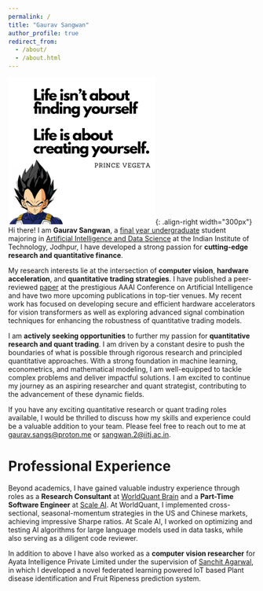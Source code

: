 ```yaml
---
permalink: /
title: "Gaurav Sangwan"
author_profile: true
redirect_from: 
  - /about/
  - /about.html
---
```


![ART](/images/about.png){: .align-right width="300px"}
Hi there! I am **Gaurav Sangwan**, a <u>final year undergraduate</u> student majoring in <u>Artificial Intelligence and Data Science</u> at the Indian Institute of Technology, Jodhpur, I have developed a strong passion for **cutting-edge research and quantitative finance**.

My research interests lie at the intersection of **computer vision**, **hardware acceleration**, and **quantitative trading strategies**. I have published a peer-reviewed [paper](https://ojs.aaai.org/index.php/AAAI/article/view/26942) at the prestigious AAAI Conference on Artificial Intelligence and have two more upcoming publications in top-tier venues. My recent work has focused on developing secure and efficient hardware accelerators for vision transformers as well as exploring advanced signal combination techniques for enhancing the robustness of quantitative trading models.

I am **actively seeking opportunities** to further my passion for **quantitative research and quant trading**. I am driven by a constant desire to push the boundaries of what is possible through rigorous research and principled quantitative approaches. With a strong foundation in machine learning, econometrics, and mathematical modeling, I am well-equipped to tackle complex problems and deliver impactful solutions. I am excited to continue my journey as an aspiring researcher and quant strategist, contributing to the advancement of these dynamic fields.

If you have any exciting quantitative research or quant trading roles available, I would be thrilled to discuss how my skills and experience could be a valuable addition to your team. Please feel free to reach out to me at [gaurav.sangs@proton.me](mailto:gaurav.sangs@proton.me) or [sangwan.2@iitj.ac.in](mailto:sangwan.2@iitj.ac.in). 

# Professional Experience

Beyond academics, I have gained valuable industry experience through roles as a **Research Consultant** at <u>WorldQuant Brain</u> and a **Part-Time Software Engineer** at <u>Scale AI</u>. At WorldQuant, I implemented cross-sectional, seasonal-momentum strategies in the US and Chinese markets, achieving impressive Sharpe ratios. At Scale AI, I worked on optimizing and testing AI algorithms for large language models used in data tasks, while also serving as a diligent code reviewer.

In addition to above I have also worked as a **computer vision researcher** for Ayata Intelligence Private Limited under the supervision of [Sanchit Agarwal](https://github.com/SanchitAggarwal), in which I developed a novel federated learning powered IoT based Plant disease identification and Fruit Ripeness prediction system. 